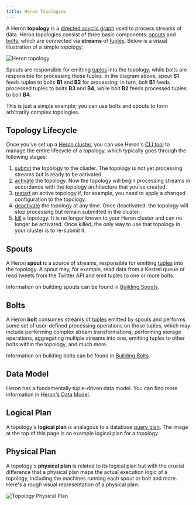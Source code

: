 ```yaml
---
title: Heron Topologies
---
```


A Heron **topology** is a [directed acyclic
graph](https://en.wikipedia.org/wiki/Directed_acyclic_graph) used to process
streams of data. Heron topologies consist of three basic components:
[spouts](#spouts) and [bolts](#bolts), which are connected via
**streams** of [tuples](../developers/java/data-model.html). Below is a visual
illustration of a simple topology:

![Heron topology](/img/topology.png)

Spouts are responsible for emitting [tuples](../developers/java/data-model.html)
into the topology, while bolts are responsible for processing those tuples. In
the diagram above, spout **S1** feeds tuples to bolts **B1** and **B2** for
processing; in turn, bolt **B1** feeds processed tuples to bolts **B3** and
**B4**, while bolt **B2** feeds processed tuples to bolt **B4**.

This is just a simple example; you can use bolts and spouts to form arbitrarily
complex topologies.

## Topology Lifecycle

Once you've set up a [Heron cluster](../operators/deployment/index.html), you
can use Heron's [CLI tool](../operators/heron-cli.html) to manage the entire
lifecycle of a topology, which typically goes through the following stages:

1. [submit](../operators/heron-cli.html#submitting-a-topology) the topology
   to the cluster. The topology is not yet processing streams but is ready to be
   activated.
2. [activate](../operators/heron-cli.html#activating-a-topology) the
   topology. Now the topology will begin processing streams in accordance with
   the topology architecture that you've created.
3. [restart](../operators/heron-cli.html#restarting-a-topology) an
   active topology if, for example, you need to apply a changed configuration to
   the topology.
4. [deactivate](../operators/heron-cli.html#deactivating-a-topology) the
   topology at any time. Once deactivated, the topology will stop processing but
   remain submitted in the cluster.
5. [kill](../operators/heron-cli.html#killing-a-topology) a topology.  It
   is no longer known to your Heron cluster and can no longer be activated. Once
   killed, the only way to use that topology in your cluster is to re-submit it.

## Spouts

A Heron **spout** is a source of streams, responsible for emitting
[tuples](../developers/java/data-model.html) into the topology. A spout may, for
example, read data from a Kestrel queue or read tweets from the Twitter API and
emit tuples to one or more bolts.

Information on building spouts can be found in [Building
Spouts](../developers/java/spouts.html).

## Bolts

A Heron **bolt** consumes streams of
[tuples](../developers/java/data-model.html) emitted by spouts and performs some
set of user-defined processing operations on those tuples, which may include
performing complex stream transformations, performing storage operations,
aggregating multiple streams into one, emitting tuples to other bolts within the
topology, and much more.

Information on building bolts can be found in [Building
Bolts](../developers/java/bolts.html).

## Data Model

Heron has a fundamentally tuple-driven data model. You can find more information
in [Heron's Data Model](../developers/java/data-model.html).

## Logical Plan

A topology's **logical plan** is analagous to a database [query
plan](https://en.wikipedia.org/wiki/Query_plan). The image at the top of this
page is an example logical plan for a topology.

## Physical Plan

A topology's **physical plan** is related to its logical plan but with the
crucial difference that a physical plan maps the actual execution logic of a
topology, including the machines running each spout or bolt and more. Here's a
rough visual representation of a physical plan:

![Topology Physical Plan](/img/physicalplan.png)
